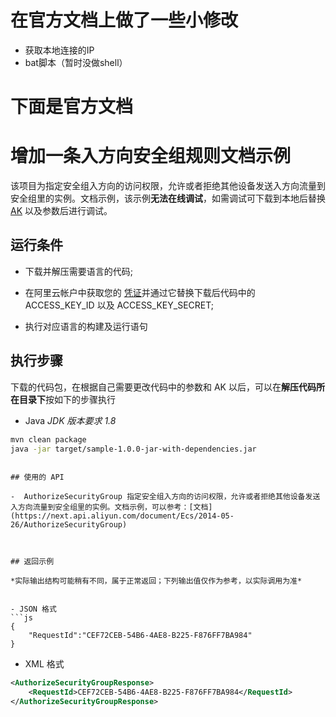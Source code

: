# 在官方文档上做了一些小修改
- 获取本地连接的IP
- bat脚本（暂时没做shell）

# 下面是官方文档
# 增加一条入方向安全组规则文档示例

该项目为指定安全组入方向的访问权限，允许或者拒绝其他设备发送入方向流量到安全组里的实例。文档示例，该示例**无法在线调试**，如需调试可下载到本地后替换 [AK](https://usercenter.console.aliyun.com/#/manage/ak) 以及参数后进行调试。

## 运行条件

- 下载并解压需要语言的代码;

- 在阿里云帐户中获取您的 [凭证](https://usercenter.console.aliyun.com/#/manage/ak)并通过它替换下载后代码中的 ACCESS_KEY_ID 以及 ACCESS_KEY_SECRET;

- 执行对应语言的构建及运行语句

## 执行步骤
下载的代码包，在根据自己需要更改代码中的参数和 AK 以后，可以在**解压代码所在目录下**按如下的步骤执行

- Java
*JDK 版本要求 1.8*
```sh
mvn clean package
java -jar target/sample-1.0.0-jar-with-dependencies.jar
```
```

## 使用的 API

-  AuthorizeSecurityGroup 指定安全组入方向的访问权限，允许或者拒绝其他设备发送入方向流量到安全组里的实例。文档示例，可以参考：[文档](https://next.api.aliyun.com/document/Ecs/2014-05-26/AuthorizeSecurityGroup)



## 返回示例

*实际输出结构可能稍有不同，属于正常返回；下列输出值仅作为参考，以实际调用为准*


- JSON 格式 
```js
{
    "RequestId":"CEF72CEB-54B6-4AE8-B225-F876FF7BA984"
}
```
- XML 格式 
```xml
<AuthorizeSecurityGroupResponse>
    <RequestId>CEF72CEB-54B6-4AE8-B225-F876FF7BA984</RequestId>
</AuthorizeSecurityGroupResponse>
```


